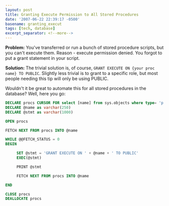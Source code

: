 ```yaml
---
layout: post
title: Granting Execute Permission to All Stored Procedures
date: '2007-06-22 22:39:17 -0500'
basename: granting_execut
tags: [tech, database]
excerpt_separator: <!--more-->
---
```


**Problem:** You've transferred or run a bunch of stored procedure scripts, but
you can't execute them. Reason - execute permission denied. You forgot to put a
grant statement in your script.

**Solution:** The trivial solution is, of course, `GRANT EXECUTE ON {your proc
name} TO PUBLIC`. Slightly less trivial is to grant to a specific role, but most
people needing this tip will only be using PUBLIC.

Wouldn't it be great to automate this for all stored procedures in the database?
Well, here you go:

<!--more-->

```sql
DECLARE procs CURSOR FOR select [name] from sys.objects where type= 'p'
DECLARE @name as varchar(250)
DECLARE @stmt as varchar(1000)

OPEN procs

FETCH NEXT FROM procs INTO @name

WHILE @@FETCH_STATUS = 0
BEGIN

     SET @stmt = 'GRANT EXECUTE ON ' + @name + ' TO PUBLIC'
     EXEC(@stmt)

     PRINT @stmt

     FETCH NEXT FROM procs INTO @name

END

CLOSE procs
DEALLOCATE procs
```
